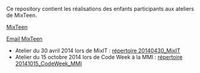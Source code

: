 Ce repository contient les réalisations des enfants participants aux ateliers de MixTeen.

[MixTeen](http://mixteen.github.io/)

[Email MixTeen](mailto://mixteen.lyon@gmail.com)


* Atelier du 30 avril 2014 lors de MixIT : [répertoire 20140430_MixIT](./20140430_MixIT)
* Atelier du 15 octobre 2014 lors de Code Week à la MMI : [répertoire 20141015_CodeWeek_MMI](./20141015_CodeWeek_MMI)
